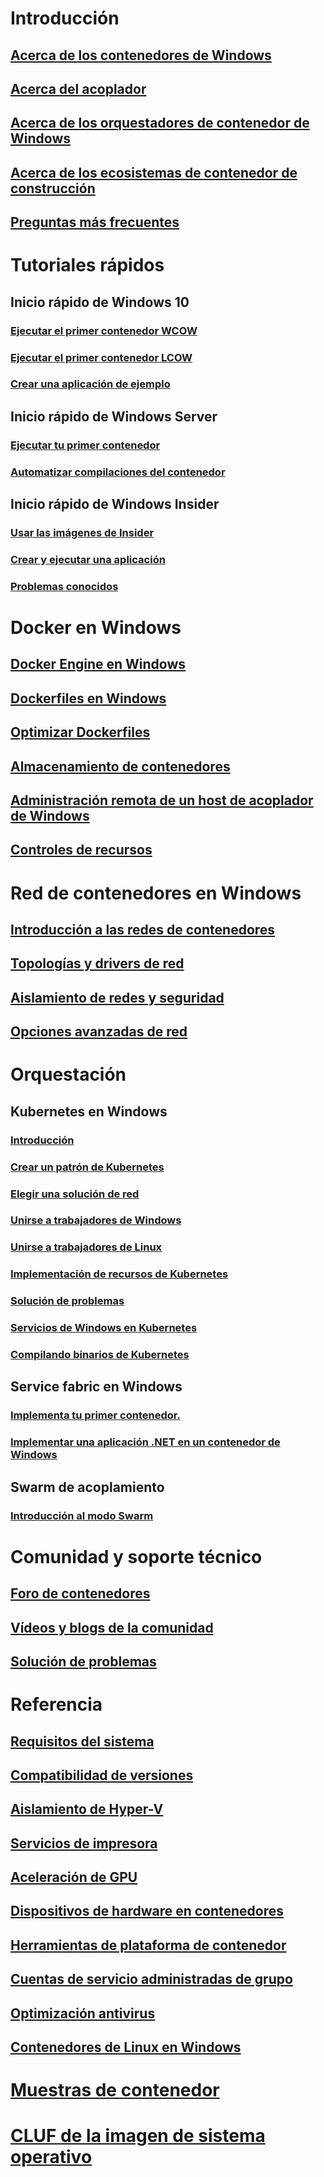 # Introducción
## [Acerca de los contenedores de Windows](about/index.md)
## [Acerca del acoplador](about/docker-overview.md)
## [Acerca de los orquestadores de contenedor de Windows](about/overview-container-orchestrators.md)
## [Acerca de los ecosistemas de contenedor de construcción](about/container-ecosystem.md)
## [Preguntas más frecuentes](about/faq.md)

# Tutoriales rápidos
## Inicio rápido de Windows 10
### [Ejecutar el primer contenedor WCOW](quick-start/quick-start-windows-10.md)
### [Ejecutar el primer contenedor LCOW](quick-start/quick-start-windows-10-linux.md)
### [Crear una aplicación de ejemplo](quick-start/building-sample-app.md)
## Inicio rápido de Windows Server
### [Ejecutar tu primer contenedor](quick-start/quick-start-windows-server.md)
### [Automatizar compilaciones del contenedor](quick-start/quick-start-images.md)
## Inicio rápido de Windows Insider
### [Usar las imágenes de Insider](quick-start/Using-Insider-Container-Images.md)
### [Crear y ejecutar una aplicación](quick-start/Nano-RS3-.NET-Core-and-PS.md)
### [Problemas conocidos](quick-start/Insider-Known-Issues.md)

# Docker en Windows
## [Docker Engine en Windows](manage-docker/configure-docker-daemon.md)
## [Dockerfiles en Windows](manage-docker/manage-windows-dockerfile.md)
## [Optimizar Dockerfiles](manage-docker/optimize-windows-dockerfile.md)
## [Almacenamiento de contenedores](manage-containers/container-storage.md)
## [Administración remota de un host de acoplador de Windows](management/manage_remotehost.md)
## [Controles de recursos](manage-containers/resource-controls.md)

# Red de contenedores en Windows
## [Introducción a las redes de contenedores](container-networking/architecture.md)
## [Topologías y drivers de red](container-networking/network-drivers-topologies.md)
## [Aislamiento de redes y seguridad](container-networking/network-isolation-security.md)
## [Opciones avanzadas de red](container-networking/advanced.md)

# Orquestación
## Kubernetes en Windows 
### [Introducción](kubernetes/getting-started-kubernetes-windows.md)
### [Crear un patrón de Kubernetes](kubernetes/creating-a-linux-master.md)
### [Elegir una solución de red](kubernetes/network-topologies.md)
### [Unirse a trabajadores de Windows](kubernetes/joining-windows-workers.md)
### [Unirse a trabajadores de Linux](kubernetes/joining-linux-workers.md)
### [Implementación de recursos de Kubernetes](kubernetes/deploying-resources.md)
### [Solución de problemas](kubernetes/common-problems.md)
### [Servicios de Windows en Kubernetes](kubernetes/kube-windows-services.md)
### [Compilando binarios de Kubernetes](kubernetes/compiling-kubernetes-binaries.md)
## Service fabric en Windows
### [Implementa tu primer contenedor.](/azure/service-fabric/service-fabric-quickstart-containers)
### [Implementar una aplicación .NET en un contenedor de Windows](/azure/service-fabric/service-fabric-host-app-in-a-container) 
## Swarm de acoplamiento
### [Introducción al modo Swarm](manage-containers/swarm-mode.md)

# Comunidad y soporte técnico
## [Foro de contenedores](https://social.msdn.microsoft.com/Forums/home?forum=windowscontainers)
## [Vídeos y blogs de la comunidad](communitylinks.md)
## [Solución de problemas](troubleshooting.md)

# Referencia
## [Requisitos del sistema](deploy-containers/system-requirements.md)
## [Compatibilidad de versiones](deploy-containers/version-compatibility.md)
## [Aislamiento de Hyper-V](manage-containers/hyperv-container.md)
## [Servicios de impresora](deploy-containers/print-spooler.md)
## [Aceleración de GPU](deploy-containers/gpu-acceleration.md)
## [Dispositivos de hardware en contenedores](deploy-containers/hardware-devices-in-containers.md)
## [Herramientas de plataforma de contenedor](deploy-containers/containerd.md)
## [Cuentas de servicio administradas de grupo](manage-containers/manage-serviceaccounts.md)
## [Optimización antivirus](https://docs.microsoft.com/windows-hardware/drivers/ifs/anti-virus-optimization-for-windows-containers)
## [Contenedores de Linux en Windows](deploy-containers/linux-containers.md)

# [Muestras de contenedor](samples.md)

# [CLUF de la imagen de sistema operativo](Images_EULA.md)
